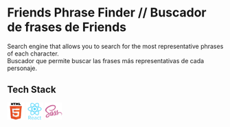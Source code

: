 
# Friends Phrase Finder // Buscador de frases de Friends

Search engine that allows you to search for the most representative phrases of each character. </br>
Buscador que permite buscar las frases más representativas de cada personaje.


## Tech Stack


<img src="https://raw.githubusercontent.com/devicons/devicon/master/icons/html5/html5-original-wordmark.svg" alt="html5" width="40" height="40"/> <img src="https://raw.githubusercontent.com/devicons/devicon/master/icons/react/react-original-wordmark.svg" alt="react" width="40" height="40"/> <img src="https://raw.githubusercontent.com/devicons/devicon/master/icons/sass/sass-original.svg" alt="sass" width="40" height="40"/>
